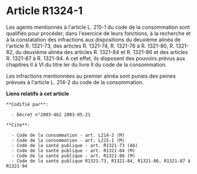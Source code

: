 # Article R1324-1

Les agents mentionnés à l'article L. 215-1 du code de la consommation sont qualifiés pour procéder, dans l'exercice de leurs
fonctions, à la recherche et à la constatation des infractions aux dispositions du deuxième alinéa de l'article R. 1321-73,
des articles R. 1321-74, R. 1321-76 à R. 1321-80, R. 1321-82, du deuxième alinéa des articles R. 1321-84 et R. 1321-86 et des
articles R. 1321-87 à R. 1321-94. A cet effet, ils disposent des pouvoirs prévus aux chapitres II à VI du titre Ier du livre
II du code de la consommation.

Les infractions mentionnées au premier alinéa sont punies des peines prévues à l'article L. 214-2 du code de la consommation.

**Liens relatifs à cet article**

	**Codifié par**:

	  - Décret n°2003-462 2003-05-21

	**Cite**:

	  - Code de la consommation - art. L214-2 (M)
	  - Code de la consommation - art. L215-1 (M)
	  - Code de la santé publique - art. R1321-73 (Ab)
	  - Code de la santé publique - art. R1321-84 (M)
	  - Code de la santé publique - art. R1321-86 (M)
	  - Code de la santé publique R1321-73, R1321-84, R1321-86, R1321-87 à R1321-94
